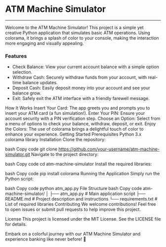 # ATM Machine Simulator

---

<p>Welcome to the ATM Machine Simulator! This project is a simple yet creative Python application that simulates basic ATM operations. Using colorama, it brings a splash of color to your console, making the interaction more engaging and visually appealing.</p>

<h3> Features </h3>
<ul>
 <li> Check Balance: View your current account balance with a simple option selection. </li>
 <li> Withdraw Cash: Securely withdraw funds from your account, with real-time balance updates. </li>
 <li> Deposit Cash: Easily deposit money into your account and see your balance grow. </li>
 <li> Exit: Safely exit the ATM interface with a friendly farewell message. </li>
</ul>

How It Works
Insert Your Card: The app greets you and prompts you to insert your ATM card (a fun simulation!).
Enter Your PIN: Ensure your account security with a PIN verification step.
Choose an Option: Select from a menu of options to check your balance, withdraw, deposit, or exit.
Enjoy the Colors: The use of colorama brings a delightful touch of color to enhance your experience.
Getting Started
Prerequisites
Python 3.x
colorama library
Installation
Clone the repository:

bash
Copy code
git clone https://github.com/your-username/atm-machine-simulator.git
Navigate to the project directory:

bash
Copy code
cd atm-machine-simulator
Install the required libraries:

bash
Copy code
pip install colorama
Running the Application
Simply run the Python script:

bash
Copy code
python atm_app.py
File Structure
bash
Copy code
atm-machine-simulator/
│
├── atm_app.py          # Main application script
├── README.md           # Project description and instructions
└── requirements.txt    # List of required libraries
Contributing
We welcome contributions! Feel free to open issues or submit pull requests to help improve this project.

License
This project is licensed under the MIT License. See the LICENSE file for details.

Embark on a colorful journey with our ATM Machine Simulator and experience banking like never before! 🌟
 
